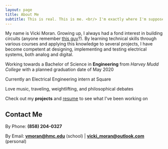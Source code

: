 ```yaml
---
layout: page
title: About Me
subtitle: This is real. This is me. <br/> I'm exactly where I'm supposed to be now. 
---
```


My name is Vicki Moran. Growing up, I always had a fond interest in building circuits (anyone remember [this guy](https://www.elenco.com/product/snap-circuits-300-experiments/)?). By learning technical skills through various courses and applying this knowledge to several projects, I have become competent at designing, implementing and testing electrical systems, both analog and digital. 

<span class="fa fa-graduation-cap about-icon"></span>  Working towards a Bachelor of Science in **Engineering** from *Harvey Mudd College* with a planned graduation date of May 2020

<span class="fa fa-square about-icon"></span>  Currently an Electrical Engineering intern at Square

<span class="fa fa-heart about-icon"></span>  Love music, traveling, weightlifting, and philosophical debates

<span class="fa fa-files-o about-icon"></span>  Check out my **projects** and [resume](https://vickimoran.github.io/Victoria_Moran.pdf) to see what I've been working on



## Contact Me

By Phone:  **(858) 204-0327** 

By Email:  **<vmoran@hmc.edu>** (school) | 
**<vicki_moran@outlook.com>** (personal)
